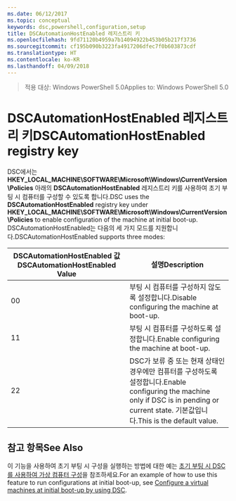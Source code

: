 ```yaml
---
ms.date: 06/12/2017
ms.topic: conceptual
keywords: dsc,powershell,configuration,setup
title: DSCAutomationHostEnabled 레지스트리 키
ms.openlocfilehash: 9fd71120b4959a7b14094922b453b05b217f3736
ms.sourcegitcommit: cf195b090b3223fa4917206dfec7f0b603873cdf
ms.translationtype: HT
ms.contentlocale: ko-KR
ms.lasthandoff: 04/09/2018
---
```

><span data-ttu-id="5a2e9-103">적용 대상: Windows PowerShell 5.0</span><span class="sxs-lookup"><span data-stu-id="5a2e9-103">Applies to: Windows PowerShell 5.0</span></span>

# <a name="dscautomationhostenabled-registry-key"></a><span data-ttu-id="5a2e9-104">DSCAutomationHostEnabled 레지스트리 키</span><span class="sxs-lookup"><span data-stu-id="5a2e9-104">DSCAutomationHostEnabled registry key</span></span>

<span data-ttu-id="5a2e9-105">DSC에서는 **HKEY_LOCAL_MACHINE\SOFTWARE\Microsoft\Windows\CurrentVersion\Policies** 아래의 **DSCAutomationHostEnabled** 레지스트리 키를 사용하여 초기 부팅 시 컴퓨터를 구성할 수 있도록 합니다.</span><span class="sxs-lookup"><span data-stu-id="5a2e9-105">DSC uses the **DSCAutomationHostEnabled** registry key under **HKEY_LOCAL_MACHINE\SOFTWARE\Microsoft\Windows\CurrentVersion\Policies** to enable configuration of the machine at initial boot-up.</span></span>
<span data-ttu-id="5a2e9-106">DSCAutomationHostEnabled는 다음의 세 가지 모드를 지원합니다.</span><span class="sxs-lookup"><span data-stu-id="5a2e9-106">DSCAutomationHostEnabled supports three modes:</span></span>

|  <span data-ttu-id="5a2e9-107">DSCAutomationHostEnabled 값</span><span class="sxs-lookup"><span data-stu-id="5a2e9-107">DSCAutomationHostEnabled Value</span></span>  |  <span data-ttu-id="5a2e9-108">설명</span><span class="sxs-lookup"><span data-stu-id="5a2e9-108">Description</span></span>   |
|---|---|
<span data-ttu-id="5a2e9-109">0</span><span class="sxs-lookup"><span data-stu-id="5a2e9-109">0</span></span> | <span data-ttu-id="5a2e9-110">부팅 시 컴퓨터를 구성하지 않도록 설정합니다.</span><span class="sxs-lookup"><span data-stu-id="5a2e9-110">Disable configuring the machine at boot-up.</span></span> |
<span data-ttu-id="5a2e9-111">1</span><span class="sxs-lookup"><span data-stu-id="5a2e9-111">1</span></span> | <span data-ttu-id="5a2e9-112">부팅 시 컴퓨터를 구성하도록 설정합니다.</span><span class="sxs-lookup"><span data-stu-id="5a2e9-112">Enable configuring the machine at boot-up.</span></span> |
<span data-ttu-id="5a2e9-113">2</span><span class="sxs-lookup"><span data-stu-id="5a2e9-113">2</span></span> | <span data-ttu-id="5a2e9-114">DSC가 보류 중 또는 현재 상태인 경우에만 컴퓨터를 구성하도록 설정합니다.</span><span class="sxs-lookup"><span data-stu-id="5a2e9-114">Enable configuring the machine only if DSC is in pending or current state.</span></span> <span data-ttu-id="5a2e9-115">기본값입니다.</span><span class="sxs-lookup"><span data-stu-id="5a2e9-115">This is the default value.</span></span> |

## <a name="see-also"></a><span data-ttu-id="5a2e9-116">참고 항목</span><span class="sxs-lookup"><span data-stu-id="5a2e9-116">See Also</span></span>

<span data-ttu-id="5a2e9-117">이 기능을 사용하여 초기 부팅 시 구성을 실행하는 방법에 대한 예는 [초기 부팅 시 DSC를 사용하여 가상 컴퓨터 구성](bootstrapDsc.md)을 참조하세요.</span><span class="sxs-lookup"><span data-stu-id="5a2e9-117">For an example of how to use this feature to run configurations at initial boot-up, see [Configure a virtual machines at initial boot-up by using DSC](bootstrapDsc.md).</span></span>